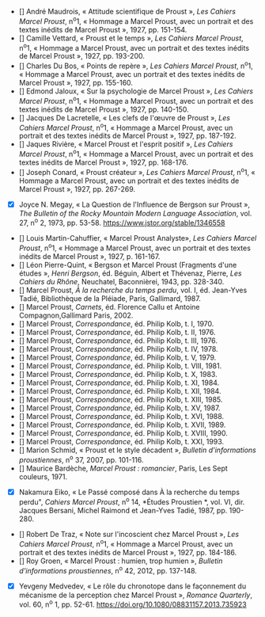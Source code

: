 - [] André Maudrois, « Attitude scientifique de Proust », *Les Cahiers Marcel Proust*, n<sup>o</sup>1, « Hommage a Marcel Proust, avec un portrait et des textes inédits de Marcel Proust », 1927, pp. 151-154.  
- [] Camille Vettard, « Proust et le temps », *Les Cahiers Marcel Proust*, n<sup>o</sup>1, « Hommage a Marcel Proust, avec un portrait et des textes inédits de Marcel Proust », 1927, pp. 193-200.  
- [] Charles Du Bos, « Points de repère », *Les Cahiers Marcel Proust*, n<sup>o</sup>1, « Hommage a Marcel Proust, avec un portrait et des textes inédits de Marcel Proust », 1927, pp. 155-160.  
- [] Edmond Jaloux, « Sur la psychologie de Marcel Proust », *Les Cahiers Marcel Proust*, n<sup>o</sup>1, « Hommage a Marcel Proust, avec un portrait et des textes inédits de Marcel Proust », 1927, pp. 140-150.
- [] Jacques De Lacretelle, « Les clefs de l'œuvre de Proust », *Les Cahiers Marcel Proust*, n<sup>o</sup>1, « Hommage a Marcel Proust, avec un portrait et des textes inédits de Marcel Proust », 1927, pp. 187-192.  
- [] Jaques Rivière, « Marcel Proust et l'esprit positif », *Les Cahiers Marcel Proust*, n<sup>o</sup>1, « Hommage a Marcel Proust, avec un portrait et des textes inédits de Marcel Proust », 1927, pp. 168-176.  
- [] Joseph Conard,  « Proust créateur », *Les Cahiers Marcel Proust*, n<sup>o</sup>1, « Hommage a Marcel Proust, avec un portrait et des textes inédits de Marcel Proust », 1927, pp. 267-269.  
- [x] Joyce N. Megay, « La Question de l'Influence de Bergson sur Proust », *The Bulletin of the Rocky Mountain Modern Language Association*, vol. 27, n<sup>o</sup> 2, 1973, pp. 53-58. https://www.jstor.org/stable/1346558  
- [] Louis Martin-Cahuffier, « Marcel Proust Analyste», *Les Cahiers Marcel Proust*, n<sup>o</sup>1, « Hommage a Marcel Proust, avec un portrait et des textes inédits de Marcel Proust », 1927, p. 161-167.  
- [] Léon Pierre-Quint, « Bergson et Marcel Proust (Fragments d'une études », *Henri Bergson*, éd. Béguin, Albert et Thévenaz, Pierre, *Les Cahiers du Rhône*, Neuchatel, Baconnièrei, 1943, pp. 328-340.  
- [] Marcel Proust,  *À la recherche du temps perdu*, vol. I, éd. Jean-Yves Tadié, Bibliothèque de la Pléiade, Paris, Gallimard, 1987.  
- [] Marcel Proust, *Carnets*, éd. Florence Callu et Antoine Compagnon,Gallimard  Paris, 2002.  
- [] Marcel Proust, *Correspondance*, éd. Philip Kolb, t. I, 1970.
- [] Marcel Proust, *Correspondance*, éd. Philip Kolb, t. II, 1976.
- [] Marcel Proust, *Correspondance*, éd. Philip Kolb, t. III, 1976.
- [] Marcel Proust, *Correspondance*, éd. Philip Kolb, t. IV, 1978.
- [] Marcel Proust, *Correspondance*, éd. Philip Kolb, t. V, 1979.
- [] Marcel Proust, *Correspondance*, éd. Philip Kolb, t. VIII, 1981.
- [] Marcel Proust, *Correspondance*, éd. Philip Kolb, t. X, 1983.
- [] Marcel Proust, *Correspondance*, éd. Philip Kolb, t. XI, 1984.
- [] Marcel Proust, *Correspondance*, éd. Philip Kolb, t. XII, 1984.
- [] Marcel Proust, *Correspondance*, éd. Philip Kolb, t. XIII, 1985.
- [] Marcel Proust, *Correspondance*, éd. Philip Kolb, t. XV, 1987.
- [] Marcel Proust, *Correspondance*, éd. Philip Kolb, t. XVI, 1988.
- [] Marcel Proust, *Correspondance*, éd. Philip Kolb, t. XVII, 1989.
- [] Marcel Proust, *Correspondance*, éd. Philip Kolb, t. XVIII, 1990.
- [] Marcel Proust, *Correspondance*, éd. Philip Kolb, t. XXI, 1993.
- [] Marion Schmid, « Proust et le style décadent », *Bulletin d'informations proustiennes*, n<sup>o</sup> 37, 2007, pp. 101-116.
- [] Maurice Bardèche, *Marcel Proust : romancier*, Paris, Les Sept couleurs, 1971.
- [x] Nakamura Eiko, « Le Passé composé dans À la recherche du temps perdu", *Cahiers Marcel Proust*, n<sup>o</sup> 14, *Études Proustien *, vol. VI, dir. Jacques Bersani, Michel Raimond et Jean-Yves Tadié, 1987, pp. 190-280.  
- [] Robert De Traz, « Note sur l'incoscient chez Marcel Proust », *Les Cahiers Marcel Proust*, n<sup>o</sup>1, « Hommage a Marcel Proust, avec un portrait et des textes inédits de Marcel Proust », 1927, pp. 184-186.  
- [] Roy Groen,  « Marcel Proust : humien, trop humien », *Bulletin d'informations proustiennes*, n<sup>o</sup> 42, 2012, pp. 137-148.
- [x] Yevgeny Medvedev, « Le rôle du chronotope dans le façonnement du mécanisme de la perception chez Marcel Proust », *Romance Quarterly*, vol. 60, n<sup>o</sup> 1, pp. 52-61. https://doi.org/10.1080/08831157.2013.735923  
